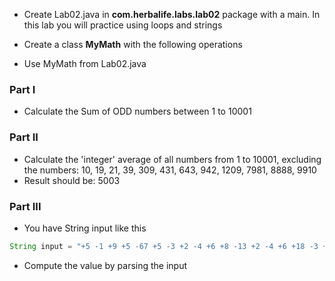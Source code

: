 * Create Lab02.java in **com.herbalife.labs.lab02** package with a main. In this lab you will practice using loops and strings

* Create a class **MyMath** with the following operations
* Use MyMath from Lab02.java 

### Part I

* Calculate the Sum of ODD numbers between 1 to 10001

### Part II

* Calculate the 'integer' average of all numbers from 1 to 10001, excluding the numbers: 10, 19, 21, 39, 309, 431, 643, 942, 1209, 7981, 8888, 9910 
* Result should be: 5003


### Part III
* You have String input like this
``` java
String input = "+5 -1 +9 +5 -67 +5 -3 +2 -4 +6 +8 -13 +2 -4 +6 +18 -3 +2 -4 +6 +88 +15 -1 +9 +5 -67 +45 -3 +2 -4 +36 +8 -13 +2 -4 +6 +18 -3 +2 -74 +11 +109";
```
* Compute the value by parsing the input 